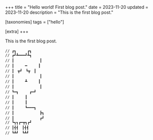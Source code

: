 +++
title = "Hello world! First blog post."
date = 2023-11-20
updated = 2023-11-20
description = "This is the first blog post."

[taxonomies]
tags = ["hello"]

[extra]
+++

This is the first blog post.

```
// ┏┓　　　┏┓
// ┏┛┻━━━┛┻┓
// ┃　　　　　　　┃ 　
// ┃　　　━　　　┃
// ┃　┳┛　┗┳　┃
// ┃　　　　　　　┃
// ┃　　　┻　　　┃
// ┃　　　　　　　┃
// ┗━┓　　　┏━┛
// ┃　　　┃　　　
// ┃　　　┃
// ┃　　　┗━━━┓
// ┃　　　　　　　┣┓
// ┃　　　　　　　┏┛
// ┗┓┓┏━┳┓┏┛
// ┃┫┫　┃┫┫
// ┗┻┛　┗┻┛
```

